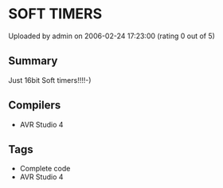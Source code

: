 # SOFT TIMERS

Uploaded by admin on 2006-02-24 17:23:00 (rating 0 out of 5)

## Summary

Just 16bit Soft timers!!!!-)

## Compilers

- AVR Studio 4

## Tags

- Complete code
- AVR Studio 4
